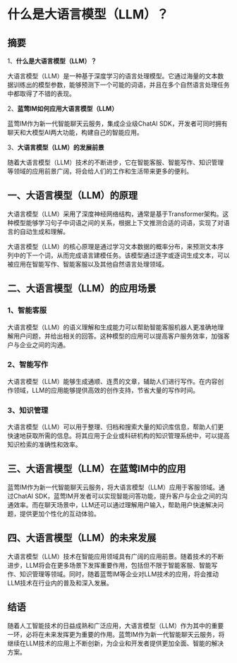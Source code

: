# 什么是大语言模型（LLM）？

## 摘要

1、**什么是大语言模型（LLM）？**

大语言模型（LLM）是一种基于深度学习的语言处理模型。它通过海量的文本数据训练出的模型参数，能够预测下一个可能的词语，并且在多个自然语言处理任务中都取得了不错的表现。

2、**蓝莺IM如何应用大语言模型（LLM）**

蓝莺IM作为新一代智能聊天云服务，集成企业级ChatAI SDK，开发者可同时拥有聊天和大模型AI两大功能，构建自己的智能应用。

3、**大语言模型（LLM）的发展前景**

随着大语言模型（LLM）技术的不断进步，它在智能客服、智能写作、知识管理等领域的应用前景广阔，将会给人们的工作和生活带来更多的便利。

## 一、大语言模型（LLM）的原理
大语言模型（LLM）采用了深度神经网络结构，通常是基于Transformer架构。这种模型能够学习句子中词语之间的关系，根据上下文推测合适的词语，实现了对语言的自动生成和理解。

大语言模型（LLM）的核心原理是通过学习文本数据的概率分布，来预测文本序列中的下一个词，从而完成语言建模任务。该模型通过逐字或逐词生成文本，可以被应用在智能写作、智能客服以及其他自然语言处理领域。

## 二、大语言模型（LLM）的应用场景

### 1、智能客服
大语言模型（LLM）的语义理解和生成能力可以帮助智能客服机器人更准确地理解用户问题，并给出相关的回答。这种模型的应用可以提高客户服务效率，加强客户与企业之间的沟通。

### 2、智能写作
大语言模型（LLM）能够生成通顺、连贯的文章，辅助人们进行写作。在内容创作领域，LLM的应用能够提供高效的创作支持，节省大量的写作时间。

### 3、知识管理
大语言模型（LLM）可以用于整理、归档和搜索大量的知识库信息，帮助人们更快速地获取所需的信息。将其应用于企业或科研机构的知识管理系统中，可以提高知识检索的准确性和效率。

## 三、大语言模型（LLM）在蓝莺IM中的应用

蓝莺IM作为新一代智能聊天云服务，将大语言模型（LLM）应用于客服领域。通过ChatAI SDK，蓝莺IM开发者可以实现智能问答功能，提升客户与企业之间的沟通效率。而在聊天场景中，LLM还可以通过理解用户输入，帮助用户快速解决问题，提供更加个性化的互动体验。

## 四、大语言模型（LLM）的未来发展

大语言模型（LLM）技术在智能应用领域具有广阔的应用前景。随着技术的不断进步，LLM将会在更多场景下发挥重要作用，包括但不限于智能客服、智能写作、知识管理等领域。同时，随着蓝莺IM等企业对LLM技术的应用，将会推动LLM技术在行业内的普及和深入发展。

## 结语
随着人工智能技术的日益成熟和广泛应用，大语言模型（LLM）作为其中的重要一环，必将在未来发挥更为重要的作用。蓝莺IM作为新一代智能聊天云服务，将继续在LLM技术的应用上不断创新，为企业和开发者提供更加全面、智能的解决方案。